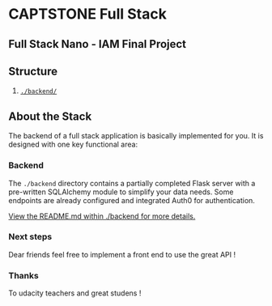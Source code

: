 # CAPTSTONE Full Stack

## Full Stack Nano - IAM Final Project

## Structure

1. [`./backend/`](./backend/src/README_backend.md)

## About the Stack

The backend of a full stack application is basically implemented for you. It is designed with one key functional area:

### Backend

The `./backend` directory contains a partially completed Flask server with a pre-written SQLAlchemy module to simplify your data needs. Some endpoints are already configured and integrated Auth0 for authentication.

[View the README.md within ./backend for more details.](./backend/src/README.md)

### Next steps

Dear friends feel free to implement a front end to use the great API !

### Thanks

To udacity teachers and great studens !
